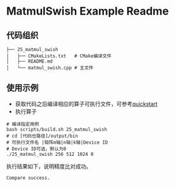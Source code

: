 # MatmulSwish Example Readme
## 代码组织
```
├── 25_matmul_swish
│   ├── CMakeLists.txt   # CMake编译文件
│   ├── README.md
│   └── matmul_swish.cpp # 主文件
```
## 使用示例
- 获取代码之后编译相应的算子可执行文件，可参考[quickstart](../../docs/quickstart.md#算子编译)
- 执行算子
```
# 编译指定用例
bash scripts/build.sh 25_matmul_swish
# cd [代码仓路径]/output/bin
# 可执行文件名 |矩阵m轴|n轴|k轴|Device ID
# Device ID可选，默认为0
./25_matmul_swish 256 512 1024 0
```
执行结果如下，说明精度比对成功。
```
Compare success.
```